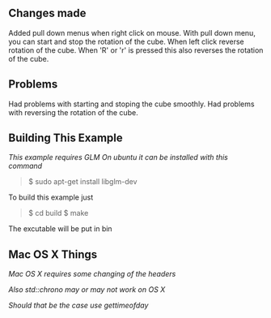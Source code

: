 Changes made
------------
Added pull down menus when right click on mouse.
With pull down menu, you can start and stop the rotation of the cube.
When left click reverse rotation of the cube.
When 'R' or 'r' is pressed this also reverses the rotation of the cube.

Problems
--------
Had problems with starting and stoping the cube smoothly.
Had problems with reversing the rotation of the cube.

Building This Example
---------------------

*This example requires GLM*
*On ubuntu it can be installed with this command*

>$ sudo apt-get install libglm-dev

To build this example just 

>$ cd build
>$ make

The excutable will be put in bin

Mac OS X Things
---------------

*Mac OS X requires some changing of the headers*

*Also std::chrono may or may not work on OS X*

*Should that be the case use gettimeofday*
